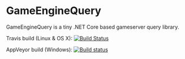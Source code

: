 # GameEngineQuery
GameEngineQuery is a tiny .NET Core based gameserver query library.


Travis build (Linux & OS X):
[![Build Status](https://travis-ci.org/Vipeax/GameEngineQuery.svg?branch=master)](https://travis-ci.org/Vipeax/GameEngineQuery)

AppVeyor build (Windows):
[![Build status](https://ci.appveyor.com/api/projects/status/f65clsmugl0o1ta2/branch/master?svg=true
)](https://ci.appveyor.com/project/Vipeax/gameenginequery)
